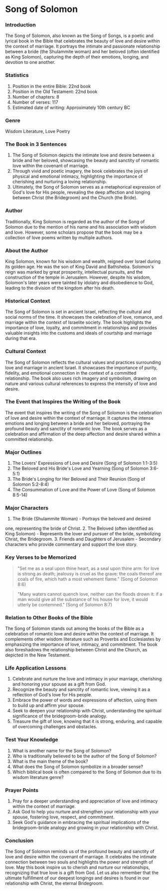 # Song of Solomon

### Introduction

The Song of Solomon, also known as the Song of Songs, is a poetic and lyrical book in the Bible that celebrates the beauty of love and desire within the context of marriage. It portrays the intimate and passionate relationship between a bride (the Shulammite woman) and her beloved (often identified as King Solomon), capturing the depth of their emotions, longing, and devotion to one another.

### Statistics

1. Position in the entire Bible: 22nd book
2. Position in the Old Testament: 22nd book
3. Number of chapters: 8
4. Number of verses: 117
5. Estimated date of writing: Approximately 10th century BC

### Genre

Wisdom Literature, Love Poetry

### The Book in 3 Sentences

1. The Song of Solomon depicts the intimate love and desire between a bride and her beloved, showcasing the beauty and sanctity of romantic love within the covenant of marriage.
2. Through vivid and poetic imagery, the book celebrates the joys of physical and emotional intimacy, highlighting the importance of cherishing and nurturing a loving relationship.
3. Ultimately, the Song of Solomon serves as a metaphorical expression of God's love for His people, revealing the deep affection and longing between Christ (the Bridegroom) and the Church (the Bride).

### Author

Traditionally, King Solomon is regarded as the author of the Song of Solomon due to the mention of his name and his association with wisdom and love. However, some scholars propose that the book may be a collection of love poems written by multiple authors.

### About the Author

King Solomon, known for his wisdom and wealth, reigned over Israel during its golden age. He was the son of King David and Bathsheba. Solomon's reign was marked by great prosperity, intellectual pursuits, and the construction of the temple in Jerusalem. However, despite his wisdom, Solomon's later years were tainted by idolatry and disobedience to God, leading to the division of the kingdom after his death.

### Historical Context

The Song of Solomon is set in ancient Israel, reflecting the cultural and social norms of the time. It showcases the celebration of love, romance, and marriage within the context of Israelite society. The book highlights the importance of love, loyalty, and commitment in relationships and provides valuable insights into the customs and ideals of courtship and marriage during that era.

### Cultural Context

The Song of Solomon reflects the cultural values and practices surrounding love and marriage in ancient Israel. It showcases the importance of purity, fidelity, and emotional connection in the context of a committed relationship. The book also uses rich imagery and symbolism, drawing on nature and various cultural references to express the intensity of love and desire.

### The Event that Inspires the Writing of the Book

The event that inspires the writing of the Song of Solomon is the celebration of love and desire within the context of marriage. It captures the intense emotions and longing between a bride and her beloved, portraying the profound beauty and sanctity of romantic love. The book serves as a celebration and affirmation of the deep affection and desire shared within a committed relationship.

### Major Outlines

1. The Lovers' Expressions of Love and Desire (Song of Solomon 1:1-3:5)
2. The Beloved and His Bride's Love and Yearning (Song of Solomon 3:6-5:1)
3. The Bride's Longing for Her Beloved and Their Reunion (Song of Solomon 5:2-8:4)
4. The Consummation of Love and the Power of Love (Song of Solomon 8:5-14)

### Major Characters

1. The Bride (Shulammite Woman) - Portrays the beloved and desired

one, representing the bride of Christ. 2. The Beloved (often identified as King Solomon) - Represents the lover and pursuer of the bride, symbolizing Christ, the Bridegroom. 3. Friends and Daughters of Jerusalem - Secondary characters who provide commentary and support the love story.

### Key Verses to be Memorized

> "Set me as a seal upon thine heart, as a seal upon thine arm: for love is strong as death; jealousy is cruel as the grave: the coals thereof are coals of fire, which hath a most vehement flame." (Song of Solomon 8:6)

> "Many waters cannot quench love, neither can the floods drown it: if a man would give all the substance of his house for love, it would utterly be contemned." (Song of Solomon 8:7)

### Relation to Other Books of the Bible

The Song of Solomon stands out among the books of the Bible as a celebration of romantic love and desire within the context of marriage. It complements other wisdom literature such as Proverbs and Ecclesiastes by emphasizing the importance of love, intimacy, and commitment. The book also foreshadows the relationship between Christ and the Church, as depicted in the New Testament.

### Life Application Lessons

1. Celebrate and nurture the love and intimacy in your marriage, cherishing and honoring your spouse as a gift from God.
2. Recognize the beauty and sanctity of romantic love, viewing it as a reflection of God's love for His people.
3. Embrace the power of words and expressions of affection, using them to build up and affirm your spouse.
4. Seek to deepen your relationship with Christ, understanding the spiritual significance of the bridegroom-bride analogy.
5. Treasure the gift of love, knowing that it is strong, enduring, and capable of overcoming challenges and obstacles.

### Test Your Knowledge

1. What is another name for the Song of Solomon?
2. Who is traditionally believed to be the author of the Song of Solomon?
3. What is the main theme of the book?
4. What does the Song of Solomon symbolize in a broader sense?
5. Which biblical book is often compared to the Song of Solomon due to its wisdom literature genre?

### Prayer Points

1. Pray for a deeper understanding and appreciation of love and intimacy within the context of marriage.
2. Ask God to help you nurture and strengthen your relationship with your spouse, fostering love, respect, and commitment.
3. Seek God's guidance in embracing the spiritual implications of the bridegroom-bride analogy and growing in your relationship with Christ.

### Conclusion

The Song of Solomon reminds us of the profound beauty and sanctity of love and desire within the covenant of marriage. It celebrates the intimate connection between two souls and highlights the power and strength of love. May this book inspire us to cherish and nurture our relationships, recognizing that true love is a gift from God. Let us also remember that the ultimate fulfillment of our deepest longings and desires is found in our relationship with Christ, the eternal Bridegroom.
